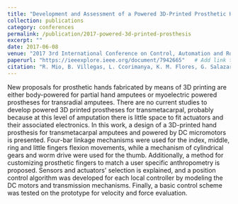 ```yaml
---
title: "Development and Assessment of a Powered 3D-Printed Prosthetic Hand for Transmetacarpal Amputees"
collection: publications
category: conferences
permalink: /publication/2017-powered-3d-printed-prosthesis
excerpt: ""
date: 2017-06-08
venue: "2017 3rd International Conference on Control, Automation and Robotics (ICCAR), Nagoya"
paperurl: "https://ieeexplore.ieee.org/document/7942665"   # Add link to paper if applicable
citation: "R. Mio, B. Villegas, L. Ccorimanya, K. M. Flores, G. Salazar and D. Elías, “Development and assessment of a powered 3D-printed prosthetic hand for transmetacarpal amputees,” 2017 3rd International Conference on Control, Automation and Robotics (ICCAR), Nagoya, 2017, pp. 85-90."
---
```

New proposals for prosthetic hands fabricated by means of 3D printing are either body-powered for partial hand amputees or myoelectric powered prostheses for transradial amputees. There are no current studies to develop powered 3D printed prostheses for transmetacarpal, probably because at this level of amputation there is little space to fit actuators and their associated electronics. In this work, a design of a 3D-printed hand prosthesis for transmetacarpal amputees and powered by DC micromotors is presented. Four-bar linkage mechanisms were used for the index, middle, ring and little fingers flexion movements, while a mechanism of cylindrical gears and worm drive were used for the thumb. Additionally, a method for customizing prosthetic fingers to match a user specific anthropometry is proposed. Sensors and actuators' selection is explained, and a position control algorithm was developed for each local controller by modeling the DC motors and transmission mechanisms. Finally, a basic control scheme was tested on the prototype for velocity and force evaluation.